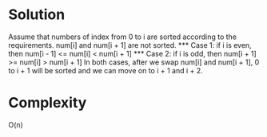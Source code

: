 # Solution
Assume that numbers of index from 0 to i are sorted according to the requirements. num[i] and num[i + 1] are not sorted.
*** Case 1: if i is even, then num[i - 1] <= num[i] < num[i + 1]
*** Case 2: if i is odd, then num[i + 1] >= num[i] > num[i + 1]
In both cases, after we swap num[i] and num[i + 1], 0 to i + 1 will be sorted and we can move on to i + 1 and i + 2.

# Complexity
O(n)
